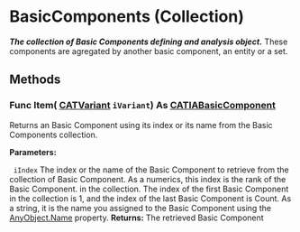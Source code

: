 # BasicComponents (Collection)

**_The collection of Basic Components defining and analysis object._**
These components are agregated by another basic component, an entity or a set.

## Methods

### Func **Item**( [CATVariant](../System/typedef_CATVariant_20656.md)  `iVariant`) As [CATIABasicComponent](../CATAnalysisInterfaces/interface_BasicComponent_42336.md)

Returns an Basic Component using its index or its name from the Basic Components collection.

**Parameters:**

` iIndex`      The index or the name of the Basic Component to retrieve from the collection of Basic Component. As a numerics, this index is the rank of the Basic Component. in the collection. The index of the first Basic Component in the collection is 1, and the index of the last Basic Component is Count. As a string, it is the name you assigned to the Basic Component using the
[AnyObject.Name](../System/interface_AnyObject_17321.htm#Name) property.  **Returns:**      The retrieved Basic Component